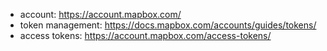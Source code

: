 
- account: https://account.mapbox.com/
- token management: https://docs.mapbox.com/accounts/guides/tokens/
- access tokens: https://account.mapbox.com/access-tokens/

